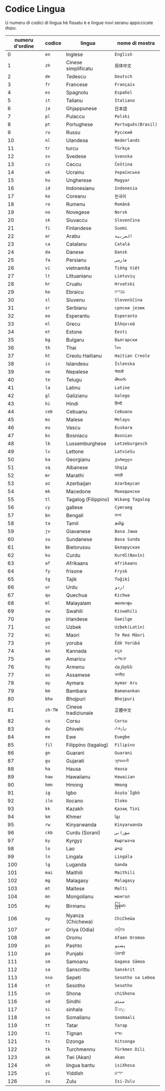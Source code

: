 # Codice Lingua

U numeru di codici di lingua hè fissatu è e lingue novi seranu appiccicate dopu.

| numeru d'ordine | codice | lingua | nome di mostra |
| - | - | - | - |
| 0 | `en` | Inglese | `English` |
| 1 | `zh` | Cinese simplificatu | `简体中文` |
| 2 | `de` | Tedescu | `Deutsch` |
| 3 | `fr` | Francese | `Français` |
| 4 | `es` | Spagnolu | `Español` |
| 5 | `it` | Talianu | `Italiano` |
| 6 | `ja` | Ghjappunese | `日本語` |
| 7 | `pl` | Pulaccu | `Polski` |
| 8 | `pt` | Portughese | `Português(Brasil)` |
| 9 | `ru` | Russu | `Русский` |
| 10 | `nl` | Ulandesa | `Nederlands` |
| 11 | `tr` | turcu | `Türkçe` |
| 12 | `sv` | Svedese | `Svenska` |
| 13 | `cs` | Ceccu | `Čeština` |
| 14 | `uk` | Ucrainu | `Українська` |
| 15 | `hu` | Ungherese | `Magyar` |
| 16 | `id` | Indonesianu | `Indonesia` |
| 17 | `ko` | Coreanu | `한국어` |
| 18 | `ro` | Rumenu | `Română` |
| 19 | `no` | Novegese | `Norsk` |
| 20 | `sk` | Sluvaccu | `Slovenčina` |
| 21 | `fi` | Finlandese | `Suomi` |
| 22 | `ar` | Arabu | `العربية` |
| 23 | `ca` | Catalanu | `Català` |
| 24 | `da` | Danese | `Dansk` |
| 25 | `fa` | Persianu | `فارسی` |
| 26 | `vi` | vietnamita | `Tiếng Việt` |
| 27 | `lt` | Littuanianu | `Lietuvių` |
| 28 | `hr` | Cruatu | `Hrvatski` |
| 29 | `he` | Ebraicu | `עברית` |
| 30 | `sl` | Sluvenu | `Slovenščina` |
| 31 | `sr` | Serbianu | `српски језик` |
| 32 | `eo` | Esperantu | `Esperanto` |
| 33 | `el` | Grecu | `Ελληνικά` |
| 34 | `et` | Estone | `Eesti` |
| 35 | `bg` | Bulgaru | `Български` |
| 36 | `th` | Thai | `ไทย` |
| 37 | `ht` | Creolu Haitianu | `Haitian Creole` |
| 38 | `is` | Islandesu | `Íslenska` |
| 39 | `ne` | Nepalese | `नेपाली` |
| 40 | `te` | Telugu | `తెలుగు` |
| 41 | `la` | Latinu | `Latine` |
| 42 | `gl` | Galizianu | `Galego` |
| 43 | `hi` | Hindi | `हिन्दी` |
| 44 | `ceb` | Cebuanu | `Cebuano` |
| 45 | `ms` | Malese | `Melayu` |
| 46 | `eu` | Vascu | `Euskara` |
| 47 | `bs` | Bosniacu | `Bosnian` |
| 48 | `lb` | Lussemburghese | `Letzeburgesch` |
| 49 | `lv` | Lettone | `Latviešu` |
| 50 | `ka` | Georgianu | `ქართული` |
| 51 | `sq` | Albanese | `Shqip` |
| 52 | `mr` | Marathi | `मराठी` |
| 53 | `az` | Azerbaijan | `Azərbaycan` |
| 54 | `mk` | Macedone | `Македонски` |
| 55 | `tl` | Tagalog (Filippino) | `Wikang Tagalog` |
| 56 | `cy` | gallese | `Cymraeg` |
| 57 | `bn` | Bengali | `বাংলা` |
| 58 | `ta` | Tamil | `தமிழ்` |
| 59 | `jv` | Giavanese | `Basa Jawa` |
| 60 | `su` | Sundanese | `Basa Sunda` |
| 61 | `be` | Bielorussu | `Беларуская` |
| 62 | `ku` | Curdu | `Kurdî(Navîn)` |
| 63 | `af` | Afrikaans | `Afrikaans` |
| 64 | `fy` | frisone | `Frysk` |
| 65 | `tg` | Tajik | `Toğikī` |
| 66 | `ur` | Urdu | `اردو` |
| 67 | `qu` | Quechua | `Kichwa` |
| 68 | `ml` | Malayalam | `മലയാളം` |
| 69 | `sw` | Swahili | `Kiswahili` |
| 70 | `ga` | Irlandese | `Gaeilge` |
| 71 | `uz` | Uzbek | `Uzbek(Latin)` |
| 72 | `mi` | Maori | `Te Reo Māori` |
| 73 | `yo` | yoruba | `Èdè Yorùbá` |
| 74 | `kn` | Kannada | `ಕನ್ನಡ` |
| 75 | `am` | Amaricu | `አማርኛ` |
| 76 | `hy` | Armenu | `Հայերեն` |
| 77 | `as` | Assamese | `অসমীয়া` |
| 78 | `ay` | Aymara | `Aymar Aru` |
| 79 | `bm` | Bambara | `Bamanankan` |
| 80 | `bho` | Bhojpuri | `Bhojpuri` |
| 81 | `zh-TW` | Cinese tradiziunale | `正體中文` |
| 82 | `co` | Corsu | `Corsu` |
| 83 | `dv` | Dhivehi | `ދިވެހިބަސް` |
| 84 | `ee` | Ewe | `Eʋegbe` |
| 85 | `fil` | Filippino (tagalog) | `Filipino` |
| 86 | `gn` | Guaraní | `Guarani` |
| 87 | `gu` | Gujarati | `ગુજરાતી` |
| 88 | `ha` | Hausa | `Hausa` |
| 89 | `haw` | Hawaiianu | `Hawaiian` |
| 90 | `hmn` | Hmong | `Hmong` |
| 91 | `ig` | Igbo | `Ásụ̀sụ́ Ìgbò` |
| 92 | `ilo` | Ilocano | `Iloko` |
| 93 | `kk` | Kazakh | `Қазақ Тілі` |
| 94 | `km` | Khmer | `ខ្មែរ` |
| 95 | `rw` | Kinyarwanda | `Kinyarwanda` |
| 96 | `ckb` | Curdu (Sorani) | `سۆرانی` |
| 97 | `ky` | Kyrgyz | `Кыргызча` |
| 98 | `lo` | Lao | `ລາວ` |
| 99 | `ln` | Lingala | `Lingála` |
| 100 | `lg` | Luganda | `Ganda` |
| 101 | `mai` | Maithili | `Maithili` |
| 102 | `mg` | Malagasy | `Malagasy` |
| 103 | `mt` | Maltese | `Malti` |
| 104 | `mn` | Mongolianu | `монгол` |
| 105 | `my` | Birmanu | `မြန်မာ` |
| 106 | `ny` | Nyanza (Chichewa) | `ChiCheŵa` |
| 107 | `or` | Oriya (Odia) | `ଓଡ଼ିଆ` |
| 108 | `om` | Oromu | `Afaan Oromoo` |
| 109 | `ps` | Pashto | `پښتو` |
| 110 | `pa` | Punjabi | `ਪੰਜਾਬੀ` |
| 111 | `sm` | Samoanu | `Gagana Sāmoa` |
| 112 | `sa` | Sanscrittu | `Sanskrit` |
| 113 | `nso` | Sepeti | `Sesotho sa Leboa` |
| 114 | `st` | Sesotho | `Sesotho` |
| 115 | `sn` | Shona | `chiShona` |
| 116 | `sd` | Sindhi | `سنڌي` |
| 117 | `si` | sinhala | `සිංහල` |
| 118 | `so` | Somalianu | `Soomaali` |
| 119 | `tt` | Tatar | `Татар` |
| 120 | `ti` | Tignan | `ትግር` |
| 121 | `ts` | Dzonga | `Xitsonga` |
| 122 | `tk` | Turchmennu | `Türkmen Dili` |
| 123 | `ak` | Twi (Akan) | `Akan` |
| 124 | `xh` | lingua bantu | `isiXhosa` |
| 125 | `yi` | Yiddish | `ייִדיש` |
| 126 | `zu` | Zulu | `Isi-Zulu` |